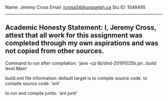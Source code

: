 Name: Jeremy Cross
Email: jcross04@uoguelph.ca
Stu ID: 1048495

-------------------------------------------------------
Academic Honesty Statement:
I, Jeremy Cross, attest that all work for this assignment
was completed through my own aspirations and was not copied
from other sources.
-------------------------------------------------------

Command to run after compilation:
'java -cp lib/dnd-20191025b.jar:.:build level.Main'

build.xml file information:
default target is to compile source code.
to compile source code: 'ant'

to run and compile junits: 'ant junit'